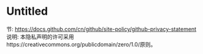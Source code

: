# Untitled

节: https://docs.github.com/cn/github/site-policy/github-privacy-statement
说明: 本隐私声明的许可采用https://creativecommons.org/publicdomain/zero/1.0/原则。